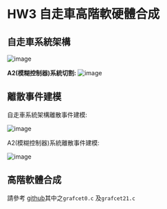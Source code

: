# HW3 自走車高階軟硬體合成
## 自走車系統架構
![image](https://github.com/user-attachments/assets/40e32795-610f-4780-86b5-b13f55970bd5)


__A2(模糊控制器)系統切割:__
![image](https://github.com/user-attachments/assets/5cb87ed8-f94a-40a6-8ede-6d93f77b412e)


## 離散事件建模
自走車系統架構離散事件建模:

![image](https://github.com/user-attachments/assets/8da8825b-9b5a-47e7-a72c-07da73f17ac6)

A2(模糊控制器)系統離散事件建模:

![image](https://github.com/user-attachments/assets/9eedc4b3-35b7-4b26-9567-5c079fa086f9)


## 高階軟體合成
請參考 [github](https://github.com/gary7102/Grafcet_to_C/tree/main/hw3_autonomous%20vehicle)其中之`grafcet0.c` 及`grafcet21.c`

